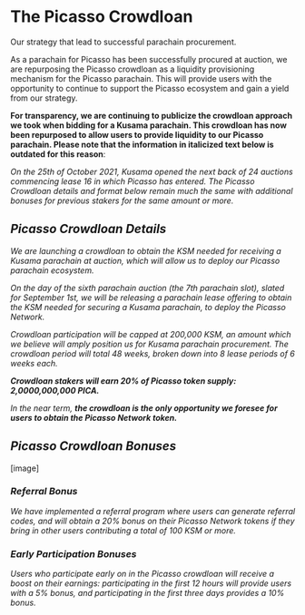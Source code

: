 # The Picasso Crowdloan

Our strategy that lead to successful parachain procurement.

As a parachain for Picasso has been successfully procured at auction, we are 
repurposing the Picasso crowdloan as a liquidity provisioning mechanism for the 
Picasso parachain. This will provide users with the opportunity to continue to 
support the Picasso ecosystem and gain a yield from our strategy.

**For transparency, we are continuing to publicize the crowdloan approach we 
took when bidding for a Kusama parachain. This crowdloan has now been repurposed 
to allow users to provide liquidity to our Picasso parachain. Please note that 
the information in italicized text below is outdated for this reason**:

*On the 25th of October 2021, Kusama opened the next back of 24 auctions 
commencing lease 16 in which Picasso has entered. The Picasso Crowdloan details 
and format below remain much the same with additional bonuses for previous 
stakers for the same amount or more.*

## *Picasso Crowdloan Details*

*We are launching a crowdloan to obtain the KSM needed for receiving a Kusama 
parachain at auction, which will allow us to deploy our Picasso parachain 
ecosystem.*

*On the day of the sixth parachain auction (the 7th parachain slot), slated for 
September 1st, we will be releasing a parachain lease offering to obtain the KSM 
needed for securing a Kusama parachain, to deploy the Picasso Network.*

*Crowdloan participation will be capped at 200,000 KSM, an amount which we 
believe will amply position us for Kusama parachain procurement. The crowdloan 
period will total 48 weeks, broken down into 8 lease periods of 6 weeks each.*

***Crowdloan stakers will earn 20% of Picasso token supply: 2,0000,000,000 PICA.***

*In the near term,* ***the crowdloan is the only opportunity we foresee for 
users to obtain the Picasso Network token.***

## *Picasso Crowdloan Bonuses*

[image]

### *Referral Bonus*

*We have implemented a referral program where users can generate referral codes, 
and will obtain a 20% bonus on their Picasso Network tokens if they bring in 
other users contributing a total of 100 KSM or more.*

### *Early Participation Bonuses*

*Users who participate early on in the Picasso crowdloan will receive a boost on 
their earnings: participating in the first 12 hours will provide users with a 5% 
bonus, and participating in the first three days provides a 10% bonus.*
